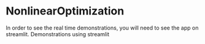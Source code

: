 # NonlinearOptimization
In order to see the real time demonstrations, you will need to see the app on streamlit.
Demonstrations using streamlit
